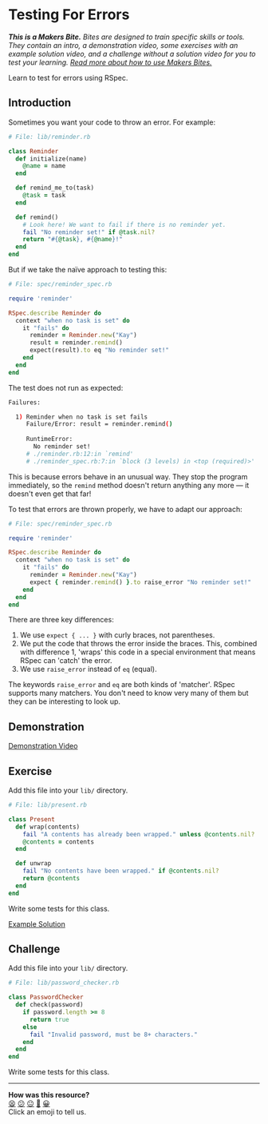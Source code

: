 # Testing For Errors

_**This is a Makers Bite.** Bites are designed to train specific skills or
tools. They contain an intro, a demonstration video, some exercises with an
example solution video, and a challenge without a solution video for you to test
your learning. [Read more about how to use Makers
Bites.](https://github.com/makersacademy/course/blob/main/labels/bites.md)_

Learn to test for errors using RSpec.

## Introduction

Sometimes you want your code to throw an error. For example:

```ruby
# File: lib/reminder.rb

class Reminder
  def initialize(name)
    @name = name
  end

  def remind_me_to(task)
    @task = task
  end

  def remind()
    # Look here! We want to fail if there is no reminder yet.
    fail "No reminder set!" if @task.nil?
    return "#{@task}, #{@name}!"
  end
end
```

But if we take the naïve approach to testing this:

```ruby
# File: spec/reminder_spec.rb

require 'reminder'

RSpec.describe Reminder do
  context "when no task is set" do
    it "fails" do
      reminder = Reminder.new("Kay")
      result = reminder.remind()
      expect(result).to eq "No reminder set!"
    end
  end
end
```

The test does not run as expected:

```bash
Failures:

  1) Reminder when no task is set fails
     Failure/Error: result = reminder.remind()
     
     RuntimeError:
       No reminder set!
     # ./reminder.rb:12:in `remind'
     # ./reminder_spec.rb:7:in `block (3 levels) in <top (required)>'
```

This is because errors behave in an unusual way. They stop the program
immediately, so the `remind` method doesn't return anything any more — it doesn't even
get that far!

To test that errors are thrown properly, we have to adapt our approach:

```ruby
# File: spec/reminder_spec.rb

require 'reminder'

RSpec.describe Reminder do
  context "when no task is set" do
    it "fails" do
      reminder = Reminder.new("Kay")
      expect { reminder.remind() }.to raise_error "No reminder set!"
    end
  end
end
```

There are three key differences:

1. We use `expect { ... }` with curly braces, not parentheses.
2. We put the code that throws the error inside the braces. This, combined with
   difference 1, 'wraps' this code in a special environment that means RSpec can
   'catch' the error.
3. We use `raise_error` instead of `eq` (equal).

The keywords `raise_error` and `eq` are both kinds of 'matcher'. RSpec supports
many matchers. You don't need to know very many of them but they can be
interesting to look up.

## Demonstration

[Demonstration Video](https://www.youtube.com/watch?v=8vWmgQ3WCU0&t=2058s)

## Exercise

Add this file into your `lib/` directory.

```ruby
# File: lib/present.rb

class Present
  def wrap(contents)
    fail "A contents has already been wrapped." unless @contents.nil?
    @contents = contents
  end

  def unwrap
    fail "No contents have been wrapped." if @contents.nil?
    return @contents
  end
end
```

Write some tests for this class.

[Example Solution](https://www.youtube.com/watch?v=8vWmgQ3WCU0&t=2425s)

## Challenge

Add this file into your `lib/` directory.

```ruby
# File: lib/password_checker.rb

class PasswordChecker
  def check(password)
    if password.length >= 8
      return true
    else
      fail "Invalid password, must be 8+ characters."
    end
  end
end
```

Write some tests for this class.


<!-- BEGIN GENERATED SECTION DO NOT EDIT -->

---

**How was this resource?**  
[😫](https://airtable.com/shrUJ3t7KLMqVRFKR?prefill_Repository=makersacademy%2Fgolden-square&prefill_File=testing_bites%2F03_testing_for_errors_bite.md&prefill_Sentiment=😫) [😕](https://airtable.com/shrUJ3t7KLMqVRFKR?prefill_Repository=makersacademy%2Fgolden-square&prefill_File=testing_bites%2F03_testing_for_errors_bite.md&prefill_Sentiment=😕) [😐](https://airtable.com/shrUJ3t7KLMqVRFKR?prefill_Repository=makersacademy%2Fgolden-square&prefill_File=testing_bites%2F03_testing_for_errors_bite.md&prefill_Sentiment=😐) [🙂](https://airtable.com/shrUJ3t7KLMqVRFKR?prefill_Repository=makersacademy%2Fgolden-square&prefill_File=testing_bites%2F03_testing_for_errors_bite.md&prefill_Sentiment=🙂) [😀](https://airtable.com/shrUJ3t7KLMqVRFKR?prefill_Repository=makersacademy%2Fgolden-square&prefill_File=testing_bites%2F03_testing_for_errors_bite.md&prefill_Sentiment=😀)  
Click an emoji to tell us.

<!-- END GENERATED SECTION DO NOT EDIT -->
